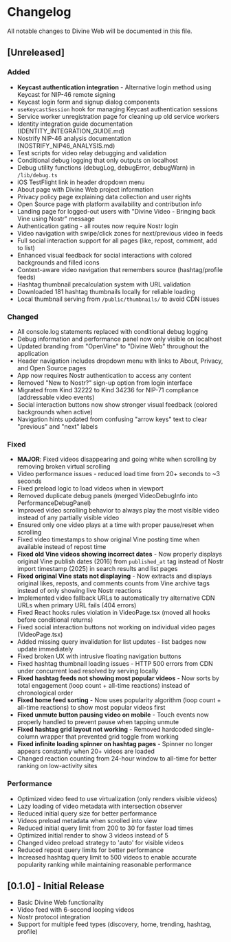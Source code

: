 # Changelog

All notable changes to Divine Web will be documented in this file.

## [Unreleased]

### Added
- **Keycast authentication integration** - Alternative login method using Keycast for NIP-46 remote signing
- Keycast login form and signup dialog components
- `useKeycastSession` hook for managing Keycast authentication sessions
- Service worker unregistration page for cleaning up old service workers
- Identity integration guide documentation (IDENTITY_INTEGRATION_GUIDE.md)
- Nostrify NIP-46 analysis documentation (NOSTRIFY_NIP46_ANALYSIS.md)
- Test scripts for video relay debugging and validation
- Conditional debug logging that only outputs on localhost
- Debug utility functions (debugLog, debugError, debugWarn) in `/lib/debug.ts`
- iOS TestFlight link in header dropdown menu
- About page with Divine Web project information
- Privacy policy page explaining data collection and user rights
- Open Source page with platform availability and contribution info
- Landing page for logged-out users with "Divine Video - Bringing back Vine using Nostr" message
- Authentication gating - all routes now require Nostr login
- Video navigation with swipe/click zones for next/previous video in feeds
- Full social interaction support for all pages (like, repost, comment, add to list)
- Enhanced visual feedback for social interactions with colored backgrounds and filled icons
- Context-aware video navigation that remembers source (hashtag/profile feeds)
- Hashtag thumbnail precalculation system with URL validation
- Downloaded 181 hashtag thumbnails locally for reliable loading
- Local thumbnail serving from `/public/thumbnails/` to avoid CDN issues

### Changed
- All console.log statements replaced with conditional debug logging
- Debug information and performance panel now only visible on localhost
- Updated branding from "OpenVine" to "Divine Web" throughout the application
- Header navigation includes dropdown menu with links to About, Privacy, and Open Source pages
- App now requires Nostr authentication to access any content
- Removed "New to Nostr?" sign-up option from login interface
- Migrated from Kind 32222 to Kind 34236 for NIP-71 compliance (addressable video events)
- Social interaction buttons now show stronger visual feedback (colored backgrounds when active)
- Navigation hints updated from confusing "arrow keys" text to clear "previous" and "next" labels

### Fixed
- **MAJOR**: Fixed videos disappearing and going white when scrolling by removing broken virtual scrolling
- Video performance issues - reduced load time from 20+ seconds to ~3 seconds
- Fixed preload logic to load videos when in viewport
- Removed duplicate debug panels (merged VideoDebugInfo into PerformanceDebugPanel)
- Improved video scrolling behavior to always play the most visible video instead of any partially visible video
- Ensured only one video plays at a time with proper pause/reset when scrolling
- Fixed video timestamps to show original Vine posting time when available instead of repost time
- **Fixed old Vine videos showing incorrect dates** - Now properly displays original Vine publish dates (2016) from `published_at` tag instead of Nostr import timestamp (2025) in search results and list pages
- **Fixed original Vine stats not displaying** - Now extracts and displays original likes, reposts, and comments counts from Vine archive tags instead of only showing live Nostr reactions
- Implemented video fallback URLs to automatically try alternative CDN URLs when primary URL fails (404 errors)
- Fixed React hooks rules violation in VideoPage.tsx (moved all hooks before conditional returns)
- Fixed social interaction buttons not working on individual video pages (VideoPage.tsx)
- Added missing query invalidation for list updates - list badges now update immediately
- Fixed broken UX with intrusive floating navigation buttons
- Fixed hashtag thumbnail loading issues - HTTP 500 errors from CDN under concurrent load resolved by serving locally
- **Fixed hashtag feeds not showing most popular videos** - Now sorts by total engagement (loop count + all-time reactions) instead of chronological order
- **Fixed home feed sorting** - Now uses popularity algorithm (loop count + all-time reactions) to show most popular videos first
- **Fixed unmute button pausing video on mobile** - Touch events now properly handled to prevent pause when tapping unmute
- **Fixed hashtag grid layout not working** - Removed hardcoded single-column wrapper that prevented grid toggle from working
- **Fixed infinite loading spinner on hashtag pages** - Spinner no longer appears constantly when 20+ videos are loaded
- Changed reaction counting from 24-hour window to all-time for better ranking on low-activity sites

### Performance
- Optimized video feed to use virtualization (only renders visible videos)
- Lazy loading of video metadata with intersection observer
- Reduced initial query size for better performance
- Videos preload metadata when scrolled into view
- Reduced initial query limit from 200 to 30 for faster load times
- Optimized initial render to show 3 videos instead of 5
- Changed video preload strategy to 'auto' for visible videos
- Reduced repost query limits for better performance
- Increased hashtag query limit to 500 videos to enable accurate popularity ranking while maintaining reasonable performance

## [0.1.0] - Initial Release
- Basic Divine Web functionality
- Video feed with 6-second looping videos
- Nostr protocol integration
- Support for multiple feed types (discovery, home, trending, hashtag, profile)